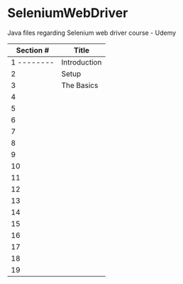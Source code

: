 # SeleniumWebDriver
Java files regarding Selenium web driver course - Udemy

| Section # | Title |
| --- | --- |
| 1 --------| Introduction |
| 2 | Setup |
| 3 | The Basics|
| 4 |  |
| 5 |  |
| 6 |  |
| 7 |  |
| 8 |  |
| 9 |  |
| 10 |  |
| 11 |  |
| 12 |  |
| 13 |  |
| 14 |  |
| 15 |  |
| 16 |  |
| 17 |  |
| 18 |  |
| 19 |  |
